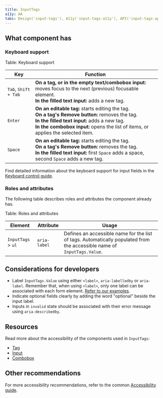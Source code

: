 ```yaml
---
title: InputTags
a11y: AA
tabs: Design('input-tags'), A11y('input-tags-a11y'), API('input-tags-api'), Example('input-tags-code'), Changelog('input-tags-changelog')
---
```


## What component has

### Keyboard support

Table: Keyboard support

| Key                                  | Function                                                                          |
| ------------------------------------ | --------------------------------------------------------------------------------- |
| `Tab`, <nobr>`Shift + Tab`</nobr>    | **On a tag, or in the empty text/combobox input:** moves focus to the next (previous) focusable element. <br>**In the filled text input:** adds a new tag. |
| `Enter`                              | **On an editable tag:** starts editing the tag. <br>**On a tag's Remove button:** removes the tag. <br>**In the filled text input:** adds a new tag. <br>**In the combobox input:** opens the list of items, or applies the selected item. |
| `Space`                     | **On an editable tag:** starts editing the tag. <br>**On a tag's Remove button:** removes the tag. <br>**In the filled text input:** first `Space` adds a space, second `Space` adds a new tag. |

Find detailed information about the keyboard support for input fields in the [Keyboard control guide](/core-principles/a11y/a11y-keyboard#input_i_textarea).

### Roles and attributes

The following table describes roles and attributes the component already has.

Table: Roles and attributes

| Element            | Attribute       | Usage                              |
| ------------------ | --------------- | ---------------------------------- |
| `InputTags` > `ul` | `aria-label`    | Defines an accessible name for the list of tags. Automatically populated from the accessible name of `InputTags.Value`. |

## Considerations for developers

- Label `InputTags.Value` using either `<label>`, `aria-labelledby` or `aria-label`. Remember that, when using `<label>`, only one label can be associated with each form element. [Refer to our examples](/components/input-tags/input-tags-code).
- Indicate optional fields clearly by adding the word "optional" beside the input label.
- Inputs in `invalid` state should be associated with their error message using `aria-describedby`.

## Resources

Read more about the accessibility of the components used in `InputTags`:

- [Tag](../tag/tag-a11y.md)
- [Input](../input/input-a11y.md)
- [Combobox](../auto-suggest/auto-suggest-a11y.md)

## Other recommendations

For more accessibility recommendations, refer to the common [Accessibility guide](/core-principles/a11y/a11y).
